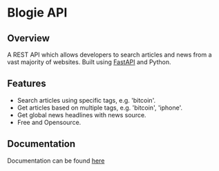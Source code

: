 # Blogie API

## Overview

A REST API which allows developers to search articles and news from a vast majority of websites. Built using [FastAPI](https://fastapi.tiangolo.com/) and Python.

## Features

- Search articles using specific tags, e.g. 'bitcoin'.
- Get articles based on multiple tags, e.g. 'bitcoin', 'iphone'.
- Get global news headlines with news source.
- Free and Opensource.

## Documentation

Documentation can be found [here](https://blogie-api.now.sh/docs/)